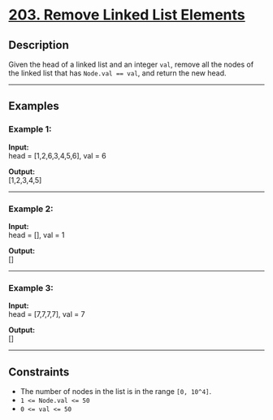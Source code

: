 # [203. Remove Linked List Elements](https://leetcode.com/problems/remove-linked-list-elements/description/)

## Description
Given the head of a linked list and an integer `val`, remove all the nodes of the linked list that has `Node.val == val`, and return the new head.

---

## Examples

### Example 1:
**Input:**  
head = [1,2,6,3,4,5,6], val = 6

**Output:**  
[1,2,3,4,5]

---

### Example 2:
**Input:**  
head = [], val = 1

**Output:**  
[]

---

### Example 3:
**Input:**  
head = [7,7,7,7], val = 7

**Output:**  
[]

---

## Constraints
- The number of nodes in the list is in the range `[0, 10^4]`.
- `1 <= Node.val <= 50`
- `0 <= val <= 50`
